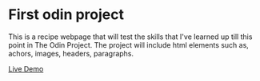 # First odin project

This is a recipe webpage that will test the skills that I've learned up till this point in The Odin Project. The project will include html elements such as, achors, images, headers, paragraphs. 

<a href="https://kingdallas24.github.io/odin-recipes/" rel="nofollow">Live Demo</a>
